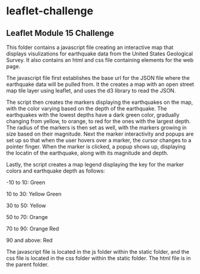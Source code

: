 # leaflet-challenge
## Leaflet Module 15 Challenge
This folder contains a javascript file creating an interactive map that displays visulizations for earthquake data from the United States Geological Survey. It also contains an html and css file containing elements for the web page.

The javascript file first establishes the base url for the JSON file where the earthquake data will be pulled from. It the creates a map with an open street map tile layer using leaflet, and uses the d3 library to read the JSON.

The script then creates the markers displaying the earthquakes on the map, with the color varying based on the depth of the earthquake. The earthquakes with the lowest depths have a dark green color, gradually changing from yellow, to orange, to red for the ones with the largest depth. The radius of the markers is then set as well, with the markers growing in size based on their magnitude. Next the marker interactivity and popups are set up so that when the user hovers over a marker, the cursor changes to a pointer finger. When the marker is clicked, a popup shows up, displaying the locatin of the earthquake, along with its magnitude and depth.

Lastly, the script creates a map legend displaying the key for the marker colors and earthquake depth as follows:

-10 to 10: Green

10 to 30: Yellow Green

30 to 50: Yellow

50 to 70: Orange

70 to 90: Orange Red

90 and above: Red

The javascript file is located in the js folder within the static folder, and the css file is located in the css folder within the static folder. The html file is in the parent folder.
